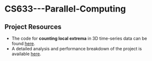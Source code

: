 # CS633---Parallel-Computing
## Project Resources

- The code for **counting local extrema** in 3D time-series data can be found [here](https://github.com/Khushi07g/CS633_Parallel_Computing/blob/main/src.c).
- A detailed analysis and performance breakdown of the project is available [here](https://github.com/Khushi07g/CS633_Parallel_Computing/blob/main/report.pdf).

